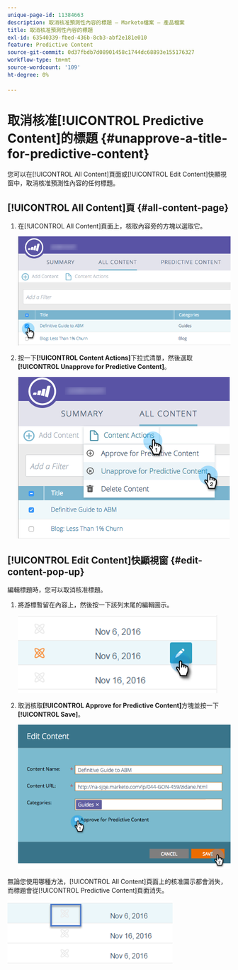```yaml
---
unique-page-id: 11384663
description: 取消核准預測性內容的標題 — Marketo檔案 — 產品檔案
title: 取消核准預測性內容的標題
exl-id: 63540339-fbed-436b-8cb3-abf2e181e010
feature: Predictive Content
source-git-commit: 0d37fbdb7d08901458c1744dc68893e155176327
workflow-type: tm+mt
source-wordcount: '109'
ht-degree: 0%

---
```


# 取消核准[!UICONTROL Predictive Content]的標題 {#unapprove-a-title-for-predictive-content}

您可以在[!UICONTROL All Content]頁面或[!UICONTROL Edit Content]快顯視窗中，取消核准預測性內容的任何標題。

## [!UICONTROL All Content]頁 {#all-content-page}

1. 在[!UICONTROL All Content]頁面上，核取內容旁的方塊以選取它。

   ![](assets/image2017-10-3-9-3a18-3a38.png)

1. 按一下&#x200B;**[!UICONTROL Content Actions]**&#x200B;下拉式清單，然後選取&#x200B;**[!UICONTROL Unapprove for Predictive Content]**。

   ![](assets/image2017-10-3-9-3a19-3a20.png)

## [!UICONTROL Edit Content]快顯視窗 {#edit-content-pop-up}

編輯標題時，您可以取消核准標題。

1. 將游標暫留在內容上，然後按一下該列末尾的編輯圖示。

   ![](assets/click-icon-hand.png)

1. 取消核取&#x200B;**[!UICONTROL Approve for Predictive Content]**&#x200B;方塊並按一下&#x200B;**[!UICONTROL Save]**。

   ![](assets/image2017-10-3-9-3a20-3a17.png)

無論您使用哪種方法，[!UICONTROL All Content]頁面上的核准圖示都會消失，而標題會從[!UICONTROL Predictive Content]頁面消失。

![](assets/unapprove-content-no-icon.png)
